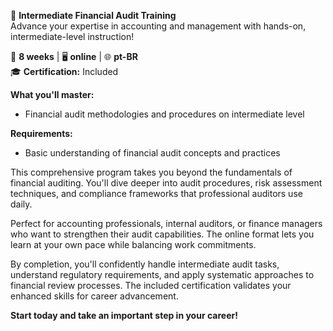 🚀 **Intermediate Financial Audit Training**  
Advance your expertise in accounting and management with hands-on, intermediate-level instruction!

📅 **8 weeks** | 🖥 **online** | 🌐 **pt-BR**  
🎓 **Certification:** Included

**What you'll master:**
- Financial audit methodologies and procedures on intermediate level

**Requirements:**
- Basic understanding of financial audit concepts and practices

This comprehensive program takes you beyond the fundamentals of financial auditing. You'll dive deeper into audit procedures, risk assessment techniques, and compliance frameworks that professional auditors use daily.

Perfect for accounting professionals, internal auditors, or finance managers who want to strengthen their audit capabilities. The online format lets you learn at your own pace while balancing work commitments.

By completion, you'll confidently handle intermediate audit tasks, understand regulatory requirements, and apply systematic approaches to financial review processes. The included certification validates your enhanced skills for career advancement.

**Start today and take an important step in your career!**